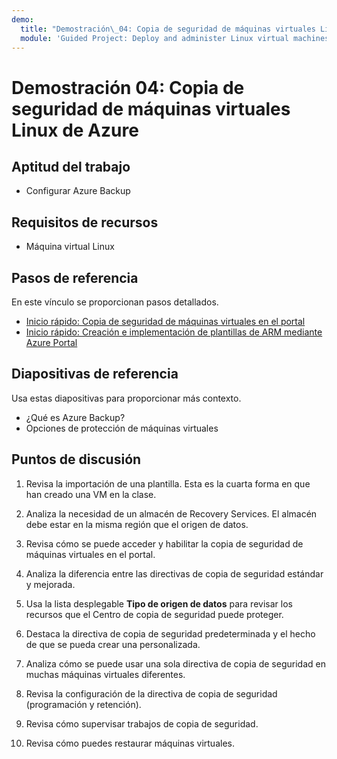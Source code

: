 ```yaml
---
demo:
  title: "Demostración\_04: Copia de seguridad de máquinas virtuales Linux de Azure"
  module: 'Guided Project: Deploy and administer Linux virtual machines'
---
```


# Demostración 04: Copia de seguridad de máquinas virtuales Linux de Azure

## Aptitud del trabajo

+ Configurar Azure Backup 

## Requisitos de recursos

+ Máquina virtual Linux

## Pasos de referencia

En este vínculo se proporcionan pasos detallados.

+ [Inicio rápido: Copia de seguridad de máquinas virtuales en el portal](https://learn.microsoft.com/azure/backup/quick-backup-vm-portal)
+ [Inicio rápido: Creación e implementación de plantillas de ARM mediante Azure Portal](https://learn.microsoft.com/azure/azure-resource-manager/templates/quickstart-create-templates-use-the-portal)

## Diapositivas de referencia

Usa estas diapositivas para proporcionar más contexto.  

+ ¿Qué es Azure Backup?
+ Opciones de protección de máquinas virtuales

## Puntos de discusión

1. Revisa la importación de una plantilla. Esta es la cuarta forma en que han creado una VM en la clase.
   
1. Analiza la necesidad de un almacén de Recovery Services. El almacén debe estar en la misma región que el origen de datos. 

1. Revisa cómo se puede acceder y habilitar la copia de seguridad de máquinas virtuales en el portal. 

1. Analiza la diferencia entre las directivas de copia de seguridad estándar y mejorada. 

1. Usa la lista desplegable **Tipo de origen de datos** para revisar los recursos que el Centro de copia de seguridad puede proteger.

1. Destaca la directiva de copia de seguridad predeterminada y el hecho de que se pueda crear una personalizada.

1. Analiza cómo se puede usar una sola directiva de copia de seguridad en muchas máquinas virtuales diferentes.

1. Revisa la configuración de la directiva de copia de seguridad (programación y retención).

1. Revisa cómo supervisar trabajos de copia de seguridad.

1. Revisa cómo puedes restaurar máquinas virtuales. 
